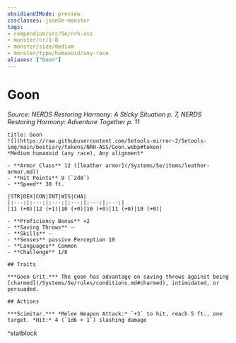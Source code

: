 ```yaml
---
obsidianUIMode: preview
cssclasses: json5e-monster
tags:
- compendium/src/5e/nrh-ass
- monster/cr/1-8
- monster/size/medium
- monster/type/humanoid/any-race
aliases: ["Goon"]
---
```

# Goon
*Source: NERDS Restoring Harmony: A Sticky Situation p. 7, NERDS Restoring Harmony: Adventure Together p. 11*  

```ad-statblock
title: Goon
![](https://raw.githubusercontent.com/5etools-mirror-2/5etools-img/main/bestiary/tokens/NRH-ASS/Goon.webp#token)
*Medium humanoid (any race), Any alignment*

- **Armor Class** 12 ([leather armor](/Systems/5e/items/leather-armor.md))
- **Hit Points** 9 (`2d8`)
- **Speed** 30 ft.

|STR|DEX|CON|INT|WIS|CHA|
|:---:|:---:|:---:|:---:|:---:|:---:|
|11 (+0)|12 (+1)|10 (+0)|10 (+0)|11 (+0)|10 (+0)|

- **Proficiency Bonus** +2
- **Saving Throws** ⏤
- **Skills** ⏤
- **Senses** passive Perception 10
- **Languages** Common
- **Challenge** 1/8

## Traits

***Goon Grit.*** The goon has advantage on saving throws against being [charmed](/Systems/5e/rules/conditions.md#charmed), intimidated, or persuaded.

## Actions

***Scimitar.*** *Melee Weapon Attack:* `+3` to hit, reach 5 ft., one target. *Hit:* 4 (`1d6 + 1`) slashing damage
```
^statblock
